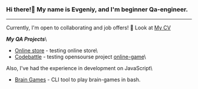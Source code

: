 ### Hi there!👋 My name is Evgeniy, and I'm beginner Qa-engineer.
***
Currently, I'm open to collaborating and job offers! 🤝 Look at [My CV](https://drive.google.com/file/d/1ejreqZYUT7EjpM1kGXlqSdmsONB3dwzp/view?usp=sharing)

***My QA Projects***\
+ [Online store](https://github.com/EvgeniyKauter/QA-Project-Shop) - testing online store\
+ [Codebattle](https://github.com/EvgeniyKauter/QA-Project-Codebattle) - testing opensourse project [online-game](https://codebattle.hexlet.io)\

Also, I've had the experience in development on JavaScript\
+ [Brain Games](https://github.com/EvgeniyKauter/Development-Project-Brain-Games) - СLI tool to play brain-games in bash.
<!--
Here are some ideas to get you started:

- 🔭 I’m currently working on ...
- 🌱 I’m currently learning ...
- 👯 I’m looking to collaborate on ...
- 🤔 I’m looking for help with ...
- 💬 Ask me about ...
- 📫 How to reach me: ...
- 😄 Pronouns: ...
- ⚡ Fun fact: ...
-->
